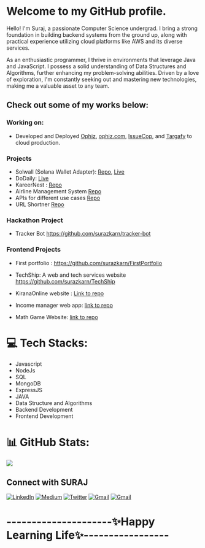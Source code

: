 # Welcome to my GitHub profile.

Hello! I'm Suraj, a passionate Computer Science undergrad. I bring a strong foundation in building backend systems from the ground up, along with practical experience utilizing cloud platforms like AWS and its diverse services.

As an enthusiastic programmer, I thrive in environments that leverage Java and JavaScript. I possess a solid understanding of Data Structures and Algorithms, further enhancing my problem-solving abilities. Driven by a love of exploration, I'm constantly seeking out and mastering new technologies, making me a valuable asset to any team.

## Check out some of my works below:
### Working on:
- Developed and Deployed [Ophiz](https://play.google.com/store/apps/details?id=com.ophiz.app&pcampaignid=web_share), [ophiz.com](https://www.ophiz.com/), [IssueCop](https://play.google.com/store/apps/details?id=com.issuecop.app), and [Targafy](https://play.google.com/store/apps/details?id=com.terabiz.targafy&pcampaignid=web_share) to cloud production.
  
### Projects

- Solwall (Solana Wallet Adapter): [Repo](https://github.com/surazkarn/solwall), [Live](https://solwall.netlify.app/)
- DoDaily: [Live](https://dodaily.netlify.app/)
- KareerNest : [Repo](https://github.com/kareerconnect/kareernest?tab=readme-ov-file#kareernest)
- Airline Management System
[Repo](https://github.com/surazkarn/Airline-Management-System)
- APIs for different use cases
[Repo](https://github.com/surazkarn/APIs-by-surazkarn)
- URL Shortner
  [Repo](https://github.com/surazkarn/url_shortener)

### Hackathon Project
- Tracker Bot
  https://github.com/surazkarn/tracker-bot
### Frontend Projects
- First portfolio : 
https://github.com/surazkarn/FirstPortfolio 

- TechShip: A web and tech services website
https://github.com/surazkarn/TechShip

- KiranaOnline website :
[Link to repo](https://github.com/surazkarn/KiranaOnline)
- Income manager web app: 
[link to repo](https://github.com/surazkarn/Income-Manager-WebApp)
- Math Game Website: 
[link to repo](https://github.com/surazkarn/Lets-Play-a-Maths-Game-)


# 💻 Tech Stacks:
- Javascript
- NodeJs
- SQL
- MongoDB
- ExpressJS
- JAVA
- Data Structure and Algorithms
- Backend Development
- Frontend Development

# 📊 GitHub Stats:
<!---![](https://github-readme-stats.vercel.app/api?username=surazkarn&theme=dark&hide_border=true&include_all_commits=true&count_private=true)<br/>--->
![](https://github-readme-streak-stats.herokuapp.com/?user=surazkarn&theme=dark&hide_border=true)<br/>

## Connect with SURAJ 
[![LinkedIn](https://img.shields.io/badge/LinkedIn-%230077B5.svg?logo=linkedin&logoColor=white)](https://www.linkedin.com/in/suraj-karn-013b3620a/) [![Medium](https://img.shields.io/badge/Medium-12100E?logo=medium&logoColor=white)](https://medium.com/@Surazkarn) [![Twitter](https://img.shields.io/badge/Twitter-%231DA1F2.svg?logo=Twitter&logoColor=white)](https://twitter.com/surazkarn) [![Gmail](https://img.shields.io/badge/Gmail-D14836?style=for-the-badge&logo=gmail&logoColor=blue)](mailto:surazkarn8848@gmail.com) [![Gmail](https://img.shields.io/badge/Gmail-D14836?style=for-the-badge&logo=gmail&logoColor=black)](mailto:surajkumarkarn10@gmail.com)

 #  ---------------------✨Happy Learning Life✨-----------------

<!---

<p align="center"> 
  Visitor count<br>
  <img src="https://profile-counter.glitch.me/surazkarn/count.svg" />
</p>

![](https://github-readme-stats.vercel.app/api/top-langs/?username=surazkarn&theme=dark&hide_border=true&include_all_commits=true&count_private=true&layout=compact)


 [![BuyMeACoffee](https://img.shields.io/badge/Buy%20Me%20a%20Coffee-ffdd00?style=for-the-badge&logo=buy-me-a-coffee&logoColor=black)](https://buymeacoffee.com/surazkarn8v)


[![Suraj's github activity graph](https://activity-graph.herokuapp.com/graph?username=surazkarn&theme=github-light&area=true&hide_border=true)](https://github.com/surazkarn/github-readme-activity-graph)


[![](https://visitcount.itsvg.in/api?id=surazkarn&icon=9&color=3)(https://visitcount.itsvg.in)]

![Top Langs](https://github-readme-stats.vercel.app/api/top-langs/?username=surazkarn&theme=github-light&area=true&hide_border=true)

![Suraz's GitHub stats](https://github-readme-stats.vercel.app/api?username=surazkarn&show_icons=true&theme=github-light&area=true&hide_border=true)

<p><br/></p>

# My Social media handle:

<a href="https://www.facebook.com/imsurazkarn/"><img src="https://upload.wikimedia.org/wikipedia/commons/b/b8/2021_Facebook_icon.svg" width="42" height="42"></a>
&nbsp;&nbsp;&nbsp;
<a href="https://twitter.com/surazkarn"><img src="https://upload.wikimedia.org/wikipedia/commons/4/4f/Twitter-logo.svg" width="42" height="42"></a>
&nbsp;&nbsp;&nbsp;


 # Hey, <img src="https://raw.githubusercontent.com/ABSphreak/ABSphreak/master/gifs/Hi.gif" width="30px"> I am Suraz!

surazkarn/surazkarn is a ✨ special ✨ repository because its `README.md` (this file) appears on your GitHub profile.
You can click the Preview link to take a look at your changes.

 ![Profile views](https://gpvc.arturio.dev/surazkarn)
<p><br/></p>
![GitHub metrics](https://metrics.lecoq.io/surazkarn)  


[![Suraj's github activity graph](https://activity-graph.herokuapp.com/graph?username=surazkarn&theme=github-light&area=true&hide_border=true)](https://github.com/surazkarn/github-readme-activity-graph)

<img height="300" alt="Github" src="https://c.tenor.com/DBqjevyA2o4AAAAd/bongo-cat-codes.gif" style="max-width:100%;">


[![Top Langs](https://github-readme-stats.vercel.app/api/top-langs/?username=surazkarn&theme=github-light&area=true&hide_border=true)](https://github.com/surazkarn/github-readme-stats)[<img align="left" src="https://github-readme-streak-stats.herokuapp.com/?user=surazkarn&theme=github-light&area=true&hide_border=true">](https://github.com/DenverCoder1/github-readme-streak-stats)

![Suraz's GitHub stats](https://github-readme-stats.vercel.app/api?username=surazkarn&show_icons=true&theme=github-light&area=true&hide_border=true)

[<img align="left" src="https://github-readme-streak-stats.herokuapp.com/?user=surazkarn&theme=github-light&area=true&hide_border=true">](https://github.com/DenverCoder1/github-readme-streak-stats)

![Suraz's GitHub stats](https://github-readme-stats.vercel.app/api?username=surazkarn&show_icons=true&theme=github-light&area=true&hide_border=true)

[![Top Langs](https://github-readme-stats.vercel.app/api/top-langs/?username=surazkarn&layout=compact)](https://github.com/surazkarn/github-readme-stats)
<h3 align="left">My Loved Languages</h3>

<a href="https://app.daily.dev/suraz_devlover"><img src="https://api.daily.dev/devcards/1ee2bf8a6e3e4d06a9b93c68f951e3bc.png?r=anf" width="400" alt="Suraj Kumar Karn's Dev Card"/></a>!

 <p align="left"><a href="https://www.cprogramming.com/" target="_blank"> <img src="https://raw.githubusercontent.com/devicons/devicon/master/icons/c/c-original.svg" alt="c" width="40" height="40"/> </a> <a href="https://www.w3schools.com/cpp/" target="_blank"> <img src="https://raw.githubusercontent.com/devicons/devicon/master/icons/cplusplus/cplusplus-original.svg" alt="cplusplus" width="40" height="40"/> </a><p></p>

--->

